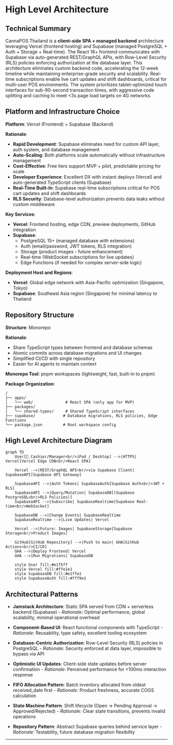 # High Level Architecture

## Technical Summary

CannaPOS Thailand is a **client-side SPA + managed backend** architecture leveraging Vercel (frontend hosting) and Supabase (managed PostgreSQL + Auth + Storage + Real-time). The React 18+ frontend communicates with Supabase via auto-generated REST/GraphQL APIs, with Row-Level Security (RLS) policies enforcing authorization at the database layer. This architecture eliminates custom backend code, accelerating the 12-week timeline while maintaining enterprise-grade security and scalability. Real-time subscriptions enable live cart updates and shift dashboards, critical for multi-user POS environments. The system prioritizes tablet-optimized touch interfaces for sub-90-second transaction times, with aggressive code splitting and caching to meet <3s page load targets on 4G networks.

## Platform and Infrastructure Choice

**Platform**: Vercel (Frontend) + Supabase (Backend)

**Rationale**:
- **Rapid Development**: Supabase eliminates need for custom API layer, auth system, and database management
- **Auto-Scaling**: Both platforms scale automatically without infrastructure management
- **Cost-Effective**: Free tiers support MVP + pilot, predictable pricing for scale
- **Developer Experience**: Excellent DX with instant deploys (Vercel) and auto-generated TypeScript clients (Supabase)
- **Real-Time Built-In**: Supabase real-time subscriptions critical for POS cart updates and shift dashboards
- **RLS Security**: Database-level authorization prevents data leaks without custom middleware

**Key Services**:
- **Vercel**: Frontend hosting, edge CDN, preview deployments, GitHub integration
- **Supabase**:
  - PostgreSQL 15+ (managed database with extensions)
  - Auth (email/password, JWT tokens, RLS integration)
  - Storage (product images - future enhancement)
  - Real-time (WebSocket subscriptions for live updates)
  - Edge Functions (if needed for complex server-side logic)

**Deployment Host and Regions**:
- **Vercel**: Global edge network with Asia-Pacific optimization (Singapore, Tokyo)
- **Supabase**: Southeast Asia region (Singapore) for minimal latency to Thailand

## Repository Structure

**Structure**: Monorepo

**Rationale**:
- Share TypeScript types between frontend and database schemas
- Atomic commits across database migrations and UI changes
- Simplified CI/CD with single repository
- Easier for AI agents to maintain context

**Monorepo Tool**: pnpm workspaces (lightweight, fast, built-in to pnpm)

**Package Organization**:
```
/
├── apps/
│   └── web/              # React SPA (only app for MVP)
├── packages/
│   └── shared-types/     # Shared TypeScript interfaces
├── supabase/            # Database migrations, RLS policies, Edge Functions
└── package.json         # Root workspace config
```

## High Level Architecture Diagram

```mermaid
graph TD
    User[👤 Cashier/Manager<br/>iPad / Desktop] -->|HTTPS| Vercel[Vercel Edge CDN<br/>React SPA]

    Vercel -->|REST/GraphQL API<br/>via Supabase Client| SupabaseAPI[Supabase API Gateway]

    SupabaseAPI -->|Auth Tokens| SupabaseAuth[Supabase Auth<br/>JWT + RLS]
    SupabaseAPI -->|Query/Mutation| SupabaseDB[(Supabase PostgreSQL<br/>RLS Policies)]
    SupabaseAPI -->|Subscribe| SupabaseRealtime[Supabase Real-time<br/>WebSocket]

    SupabaseDB -->|Change Events| SupabaseRealtime
    SupabaseRealtime -->|Live Updates| Vercel

    Vercel -->|Future: Images| SupabaseStorage[Supabase Storage<br/>Product Images]

    GitHub[GitHub Repository] -->|Push to main| GHA[GitHub Actions<br/>CI/CD]
    GHA -->|Deploy Frontend| Vercel
    GHA -->|Run Migrations| SupabaseDB

    style User fill:#e1f5ff
    style Vercel fill:#ffe1e1
    style SupabaseDB fill:#e1ffe1
    style SupabaseAuth fill:#fff9e1
```

## Architectural Patterns

- **Jamstack Architecture**: Static SPA served from CDN + serverless backend (Supabase) - *Rationale:* Optimal performance, global scalability, minimal operational overhead

- **Component-Based UI**: React functional components with TypeScript - *Rationale:* Reusability, type safety, excellent tooling ecosystem

- **Database-Centric Authorization**: Row-Level Security (RLS) policies in PostgreSQL - *Rationale:* Security enforced at data layer, impossible to bypass via API

- **Optimistic UI Updates**: Client-side state updates before server confirmation - *Rationale:* Perceived performance for <100ms interaction response

- **FIFO Allocation Pattern**: Batch inventory allocated from oldest received_date first - *Rationale:* Product freshness, accurate COGS calculation

- **State Machine Pattern**: Shift lifecycle (Open → Pending Approval → Approved/Rejected) - *Rationale:* Clear state transitions, prevents invalid operations

- **Repository Pattern**: Abstract Supabase queries behind service layer - *Rationale:* Testability, future database migration flexibility

---
